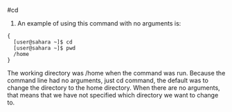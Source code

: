 #cd
1. An example of using this command with no arguments is:
```
{
  [user@sahara ~]$ cd
  [user@sahara ~]$ pwd
  /home
}
```

The working directory was /home when the command was run. 
Because the command line had no arguments, just cd command, the default was to change the directory to the home directory. 
When there are no arguments, that means that we have not specified which directory we want to change to. 
